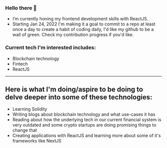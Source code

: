### Hello there 👋

- I’m currently honing my frontend development skills with ReactJS.
- Starting Jan 24, 2022 I'm making it a goal to commit to a repo at least once a day to create a habit of coding daily, I'd like my github to be a wall of green. Check my contribution progress if you'd like.

### Current tech I'm interested includes: 
- Blockchain technology
- Fintech
- ReactJS

----------------------------------------------------------------------
## Here is what I'm doing/aspire to be doing to delve deeper into some of these technologies:

- Learning Solidity
- Writing blogs about blockchain technology and what use-cases it has
- Reading about how the underlying tech in our current financial system is very outdated and some crypto startups are doing promising things to change that
- Creating applications with ReactJS and learning more about some of it's frameworks like NextJS








